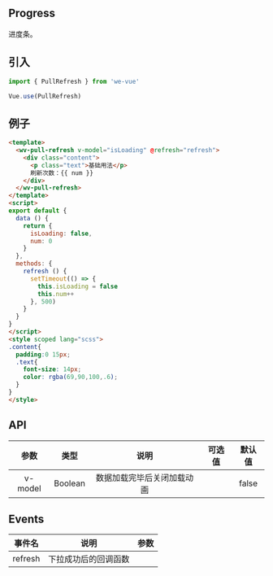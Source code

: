 Progress
---
进度条。

## 引入

```js
import { PullRefresh } from 'we-vue'

Vue.use(PullRefresh)
```

## 例子

```html
<template>
  <wv-pull-refresh v-model="isLoading" @refresh="refresh">
    <div class="content">
      <p class="text">基础用法</p>
      刷新次数：{{ num }}
    </div>
  </wv-pull-refresh>
</template>
<script>
export default {
  data () {
    return {
      isLoading: false,
      num: 0
    }
  },
  methods: {
    refresh () {
      setTimeout(() => {
        this.isLoading = false
        this.num++
      }, 500)
    }
  }
}
</script>
<style scoped lang="scss">
.content{
  padding:0 15px;
  .text{
    font-size: 14px;
    color: rgba(69,90,100,.6);
  }
}
</style>
```

## API

|   参数   |   类型    |   说明   | 可选值  |  默认值  |
| :----: | :-----: | :----: | :--: | :---: |
| v-model  | Boolean |  数据加载完毕后关闭加载动画   |      | false  |


## Events

|   事件名   |   说明    |   参数   |
| :----: | :-----: | :----: |
| refresh  | 下拉成功后的回调函数  |     |
